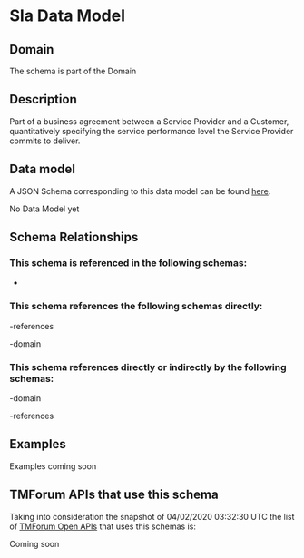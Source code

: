 # Sla Data Model

## Domain

The  schema is part of the  Domain

## Description

Part of a business agreement between a Service Provider and a Customer, quantitatively specifying the service performance level the Service Provider commits to deliver.

## Data model

A JSON Schema corresponding to this data model can be found
[here](https://github.com/tmforum-rand/schemas/blob/candidates/EngagedParty/SLA.schema.json).

No Data Model yet

## Schema Relationships

### This schema is referenced in the following schemas:

-

### This schema references the following schemas directly:

-references

-domain

### This schema references directly or indirectly by the following schemas:

-domain

-references



## Examples

Examples coming soon

## TMForum APIs that use this schema

Taking into consideration the snapshot of 04/02/2020 03:32:30 UTC the list of [TMForum Open APIs](https://www.tmforum.org/open-apis/) that uses this schemas is:

Coming soon